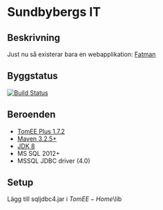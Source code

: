 # Sundbybergs IT

## Beskrivning
Just nu så existerar bara en webapplikation: [Fatman](http://www.sundbybergsit.com)

## Byggstatus
[![Build Status](https://travis-ci.org/alwa/sundbybergsit.svg?branch=master)](https://travis-ci.org/alwa/sundbybergsit)

## Beroenden
- [TomEE Plus 1.7.2](http://openejb.apache.org/apache-tomee.html)
- [Maven 3.2.5+](https://maven.apache.org/)
- [JDK 8](http://www.oracle.com/technetwork/java/javase/downloads/jdk8-downloads-2133151.html)
- MS SQL 2012+
- MSSQL JDBC driver (4.0)

## Setup
Lägg till sqljdbc4.jar i $TomEE-Home$\lib

<!-- OBSOLETE
Ändra $TomEE-Home$\conf\tomee.xml:

<Resource id="AccountDataSource" type="DataSource">
  JdbcDriver com.microsoft.sqlserver.jdbc.SQLServerDriver
  JdbcUrl jdbc:sqlserver://127.0.0.1:1433;DatabaseName=accounts;selectMethod=cursor;sendStringParametersAsUnicode=false
  UserName *********
  Password *********
  JtaManaged true
</Resource>


<Resource id="FatmanDataSource" type="DataSource">
  JdbcDriver com.microsoft.sqlserver.jdbc.SQLServerDriver
  JdbcUrl jdbc:sqlserver://127.0.0.1:1433;DatabaseName=fatman;selectMethod=cursor;sendStringParametersAsUnicode=false
  UserName *********
  Password *********
  JtaManaged true
</Resource>

-->